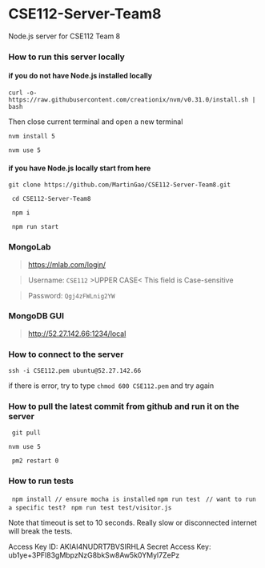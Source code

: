 # CSE112-Server-Team8
Node.js server for CSE112 Team 8


### How to run this server locally

#### if you do not have Node.js installed locally
` curl -o- https://raw.githubusercontent.com/creationix/nvm/v0.31.0/install.sh | bash `

Then close current terminal and open a new terminal

` nvm install 5 `

` nvm use 5 `

#### if you have Node.js locally start from here

` git clone https://github.com/MartinGao/CSE112-Server-Team8.git `

` cd CSE112-Server-Team8`

` npm i`

` npm run start`

### MongoLab
> https://mlab.com/login/

> Username: `CSE112` >UPPER CASE< This field is Case-sensitive

> Password: `Qgj4zFWLnig2YW`

### MongoDB GUI
> http://52.27.142.66:1234/local


### How to connect to the server
` ssh -i CSE112.pem ubuntu@52.27.142.66 `

if there is error, try to type `chmod 600 CSE112.pem` and try again

### How to pull the latest commit from github and run it on the server
` git pull`

` nvm use 5 `

` pm2 restart 0`

### How to run tests

` npm install // ensure mocha is installed`
` npm run test `
` // want to run a specific test?`
` npm run test test/visitor.js`

Note that timeout is set to 10 seconds.
Really slow or disconnected internet will break the tests.

Access Key ID:
AKIAI4NUDRT7BVSIRHLA
Secret Access Key:
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
